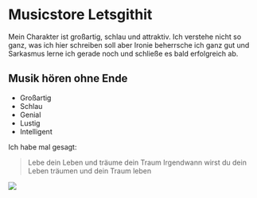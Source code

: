 # Musicstore Letsgithit

Mein Charakter ist großartig, schlau und attraktiv. Ich verstehe nicht so ganz, was ich hier schreiben soll aber Ironie beherrsche ich ganz gut und Sarkasmus lerne ich gerade noch und schließe es bald erfolgreich ab.

## Musik hören ohne Ende

* Großartig
* Schlau
* Genial
* Lustig
* Intelligent

Ich habe mal gesagt:

> Lebe dein Leben und träume dein Traum
> Irgendwann wirst du dein Leben träumen und dein Traum leben

<img src="http://lh3.ggpht.com/-Ff7OXfsPCBo/Tiwl8ikA-SI/AAAAAAAAPPI/oSwSEv6zB8A/obama-arrogant_thumb%25255B7%25255D.jpg?imgmax=800"/>
